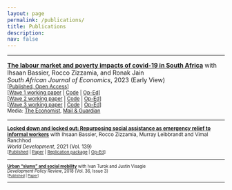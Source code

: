 ```yaml
---
layout: page
permalink: /publications/
title: Publications
description:
nav: false
---
```


* * *

[**The labour market and poverty impacts of covid-19 in South Africa**](https://onlinelibrary.wiley.com/doi/full/10.1111/saje.12356) with Ihsaan Bassier, Rocco Zizzamia, and Ronak Jain  
_South African Journal of Economics_, 2023 (Early View)  
<small>[[Published, Open Access](https://onlinelibrary.wiley.com/doi/full/10.1111/saje.12356)]  
[[Wave 1 working paper](https://www.opensaldru.uct.ac.za/handle/11090/980) | [Code](https://cramsurvey.org/wp-content/uploads/2020/07/5.-Jain_Do-Files.zip) | [Op-Ed](https://www.businesslive.co.za/fm/features/2020-07-15-distress-grant-misses-the-mark/)]  
[[Wave 2 working paper](https://www.opensaldru.uct.ac.za/handle/11090/995) | [Code](https://cramsurvey.org/wp-content/uploads/2020/09/8.-Jain.zip) | [Op-Ed](https://www.dailymaverick.co.za/article/2020-09-30-covid-19-job-losses-persist-but-grants-cushion-the-blow/)]  
[[Wave 3 working paper](https://cramsurvey.org/wp-content/uploads/2021/02/2.-Bassier-I.-Budlender-J.-Zizzamia-R.-2021-The-labour-market-impact-of-COVID-19-.pdf) | [Code](https://cramsurvey.org/wp-content/uploads/2021/02/2.-Bassier_Do-files.zip) | [Op-Ed](https://www.dailymaverick.co.za/article/2021-02-25-why-the-employment-numbers-differ-so-vastly-in-the-quarterly-labour-force-survey-and-nids-cram/)]  
Media: [The Economist](https://www.economist.com/middle-east-and-africa/2020/07/18/covid-19-has-throttled-south-africas-economy), [Mail & Guardian](https://mg.co.za/news/2020-07-15-three-million-jobs-lost-and-hunger-surging-amid-covid-19-crisis-survey/)

* * *

[**Locked down and locked out: Repurposing social assistance as emergency relief to informal workers**](https://doi.org/10.1016/j.worlddev.2020.105271) with Ihsaan Bassier, Rocco Zizzamia, Murray Leibbrandt and Vimal Ranchhod  
_World Development_, 2021 (Vol. 139)  
<small>[[Published](https://doi.org/10.1016/j.worlddev.2020.105271) | [Paper](/assets/pdf/j.worlddev.2020.105271.pdf) | [Replication package](/assets/code/ReplicationPackage.zip) | [Op-Ed](https://theconversation.com/south-africa-can-and-should-top-up-child-support-grants-to-avoid-a-humanitarian-crisis-135222)]

* * *

[**Urban “slums” and social mobility**](https://doi.org/10.1111/dpr.12325) with Ivan Turok and Justin Visagie  
_Development Policy Review_, 2018 (Vol. 36, Issue 3)  
<small>[[Published](https://doi.org/10.1111/dpr.12325) | [Paper](/assets/pdf/TurokEtAl2018UrbanSlumsSocialMobility_DPR.pdf)]

* * *